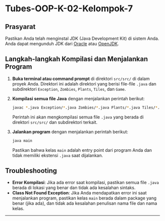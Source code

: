 # Tubes-OOP-K-02-Kelompok-7

## Prasyarat
Pastikan Anda telah menginstal JDK (Java Development Kit) di sistem Anda. Anda dapat mengunduh JDK dari [Oracle](https://www.oracle.com/java/technologies/javase-jdk11-downloads.html) atau [OpenJDK](https://openjdk.java.net/).

## Langkah-langkah Kompilasi dan Menjalankan Program

1. **Buka terminal atau command prompt** di direktori `src/src/` di dalam proyek Anda. Direktori ini adalah direktori yang berisi file-file `.java` dan subdirektori `Exception`, `Zombies`, `Plants`, `Tiles`, dan `Game`.

2. **Kompilasi semua file Java** dengan menjalankan perintah berikut:
    ```sh
    javac *.java Exception/*.java Zombies/*.java Plants/*.java Tiles/*.java Game/*.java
    ```
    Perintah ini akan mengkompilasi semua file `.java` yang berada di direktori `src/src/` dan subdirektori terkait.

3. **Jalankan program** dengan menjalankan perintah berikut:
    ```sh
    java main
    ```
    Pastikan bahwa kelas `main` adalah entry point dari program Anda dan tidak memiliki ekstensi `.java` saat dijalankan.

## Troubleshooting
- **Error Kompilasi**: Jika ada error saat kompilasi, pastikan semua file `.java` berada di lokasi yang benar dan tidak ada kesalahan sintaks.
- **Class Not Found Exception**: Jika Anda mendapatkan error ini saat menjalankan program, pastikan kelas `main` berada dalam package yang benar (jika ada), dan tidak ada kesalahan penulisan nama file dan nama kelas.

---

